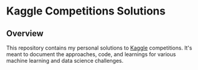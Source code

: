 # Kaggle Competitions Solutions

## Overview

This repository contains my personal solutions to [Kaggle](https://www.kaggle.com/) competitions. It's meant to document the approaches, code, and learnings for various machine learning and data science challenges.

